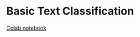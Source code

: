 # Basic Text Classification

[Colab notebook](https://colab.research.google.com/github/tensorflow/models/blob/master/samples/core/tutorials/keras/basic_text_classification.ipynb)
